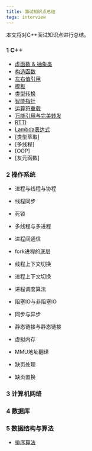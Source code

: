 ```yaml
---
title: 面试知识点总结
tags: interview
---
```



本文将对C++面试知识点进行总结。

<!--more-->

### 1 C++

+ [虚函数 & 抽象类](https://cafory.github.io/2022/08/22/cpp-virtual.html) 
+ [构造函数](https://cafory.github.io/2022/08/22/cpp-construct-function.html) 
+ [左右值引用](https://cafory.github.io/2022/08/22/cpp-lv-rv.html) 
+ [模板](https://cafory.github.io/2022/08/22/cpp-template.html)  
+ [类型转换](https://cafory.github.io/2022/08/22/cpp-type-cast.html)  
+ [智能指针](https://cafory.github.io/2022/08/22/cpp-smart-pointer.html)  
+ [运算符重载](https://cafory.github.io/2022/08/22/cpp-virtual.html)  
+ [万能引用与完美转发](https://cafory.github.io/2022/08/23/cpp-move-and-forward.html)  
+ [RTTI](https://cafory.github.io/2022/08/25/cpp-RTTI.html)  
+ [Lambda表达式](https://cafory.github.io/2022/08/29/cpp-lambda.html) 
+ [类型萃取]
+ [多线程]
+ [OOP] 
+ [友元函数] 

### 2 操作系统

+ 进程与线程与协程

+ 线程同步

+ 死锁

+ 多线程与多进程

+ 进程间通信

+ fork进程的底层

+ 线程上下文切换

+ 进程上下文切换

+ 进程调度算法

+ 阻塞IO与非阻塞IO

+ 同步与异步

+ 静态链接与静态链接

+ 虚拟内存

+ MMU地址翻译

+ 缺页处理

+ 缺页置换



### 3 计算机网络


### 4 数据库

### 5 数据结构与算法

+ [排序算法](https://cafory.github.io/2022/08/24/algorithm-sort.html)